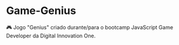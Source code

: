 # Game-Genius
🎮 Jogo "Genius" criado durante/para o bootcamp JavaScript Game Developer da Digital Innovation One.
